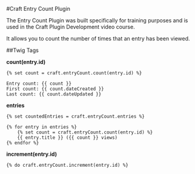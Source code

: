#Craft Entry Count Plugin

The Entry Count Plugin was built specifically for training purposes and is used in the Craft Plugin Development video course.

It allows you to count the number of times that an entry has been viewed.

##Twig Tags

**count(entry.id)**

    {% set count = craft.entryCount.count(entry.id) %}

    Entry count: {{ count }}
    First count: {{ count.dateCreated }}
    Last count: {{ count.dateUpdated }}

**entries**

    {% set countedEntries = craft.entryCount.entries %}

    {% for entry in entries %}
        {% set count = craft.entryCount.count(entry.id) %}
        {{ entry.title }} ({{ count }} views)
    {% endfor %}

**increment(entry.id)**

    {% do craft.entryCount.increment(entry.id) %}
